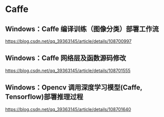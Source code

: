 # Caffe
## Windows：Caffe 编译训练（图像分类）部署工作流
https://blog.csdn.net/qq_39363145/article/details/108700997
## Windows：Caffe 网络层及函数源码修改
https://blog.csdn.net/qq_39363145/article/details/108701555
## Windows：Opencv 调用深度学习模型(Caffe, Tensorflow)部署推理过程
https://blog.csdn.net/qq_39363145/article/details/108701640
